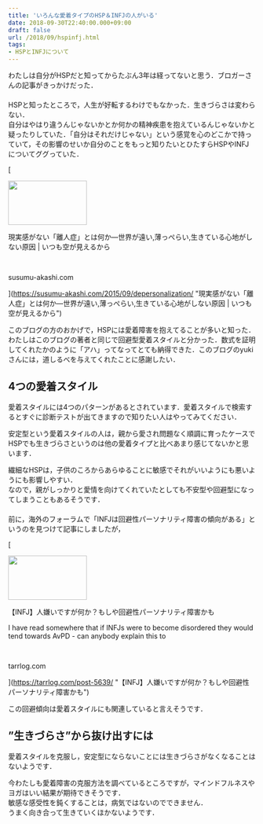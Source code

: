 ```yaml
---
title: 'いろんな愛着タイプのHSP＆INFJの人がいる'
date: 2018-09-30T22:40:00.000+09:00
draft: false
url: /2018/09/hspinfj.html
tags: 
- HSPとINFJについて
---
```


わたしは自分がHSPだと知ってからたぶん3年は経ってないと思う．ブロガーさんの記事がきっかけだった．  
　  
HSPと知ったところで，人生が好転するわけでもなかった．生きづらさは変わらない．  
自分はやはり違うんじゃないかとか何かの精神疾患を抱えているんじゃないかと疑ったりしていた．「自分はそれだけじゃない」という感覚を心のどこかで持っていて，その影響のせいか自分のことをもっと知りたいとひたすらHSPやINFJについてググっていた．

[

<img src="https://tarrlog.com/wp-content/uploads/cocoon-resources/blog-card-cache/f0274763c727be635ad14b37cf609813.jpg" alt="" class="blogcard-thumb-image external-blogcard-thumb-image" width="160" height="90" />

現実感がない「離人症」とは何か―世界が遠い,薄っぺらい,生きている心地がしない原因 | いつも空が見えるから

<img src="https://www.google.com/s2/favicons?domain=https://susumu-akashi.com/2015/09/depersonalization/" alt="" class="blogcard-favicon-image external-blogcard-favicon-image" width="16" height="16" />

susumu-akashi.com







](https://susumu-akashi.com/2015/09/depersonalization/ "現実感がない「離人症」とは何か―世界が遠い,薄っぺらい,生きている心地がしない原因 | いつも空が見えるから")

このブログの方のおかげで，HSPには愛着障害を抱えてることが多いと知った．わたしはこのブログの著者と同じで回避型愛着スタイルと分かった．数式を証明してくれたかのように「アハ」ってなってとても納得できた．このブログのyukiさんには，道しるべを与えてくれたことに感謝したい．

4つの愛着スタイル
---------

愛着スタイルには4つのパターンがあるとされています．愛着スタイルで検索するとすぐに診断テストが出てきますので知りたい人はやってみてください．

安定型という愛着スタイルの人は，親から愛され問題なく順調に育ったケースでHSPでも生きづらさというのは他の愛着タイプと比べあまり感じてないかと思います．

繊細なHSPは，子供のころからあらゆることに敏感でそれがいいようにも悪いようにも影響しやすい．  
なので，親がしっかりと愛情を向けてくれていたとしても不安型や回避型になってしまうこともあるそうです．  
　  
前に，海外のフォーラムで「INFJは回避性パーソナリティ障害の傾向がある」というのを見つけて記事にしましたが，

[

<img src="https://tarrlog.com/wp-content/uploads/cocoon-resources/blog-card-cache/3820773d316273d289c4175438a31ca0.jpg" alt="" class="blogcard-thumb-image external-blogcard-thumb-image" width="160" height="90" />

【INFJ】人嫌いですが何か？もしや回避性パーソナリティ障害かも

I have read somewhere that if INFJs were to become disordered they would tend towards AvPD - can anybody explain this to

<img src="https://www.google.com/s2/favicons?domain=https://tarrlog.com/archives/5639" alt="" class="blogcard-favicon-image external-blogcard-favicon-image" width="16" height="16" />

tarrlog.com







](https://tarrlog.com/post-5639/ "【INFJ】人嫌いですが何か？もしや回避性パーソナリティ障害かも")

この回避傾向は愛着スタイルにも関連していると言えそうです．

”生きづらさ”から抜け出すには
---------------

愛着スタイルを克服し，安定型にならないことには生きづらさがなくなることはないようです．

今わたしも愛着障害の克服方法を調べているところですが，マインドフルネスやヨガはいい結果が期待できそうです．  
敏感な感受性を鈍くすることは，病気ではないのでできません．  
うまく向き合って生きていくほかないようです．